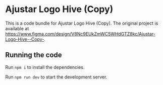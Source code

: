 
  # Ajustar Logo Hive (Copy)

  This is a code bundle for Ajustar Logo Hive (Copy). The original project is available at https://www.figma.com/design/V8Nc9EUkZmWC5WHdGTZ8kc/Ajustar-Logo-Hive--Copy-.

  ## Running the code

  Run `npm i` to install the dependencies.

  Run `npm run dev` to start the development server.
  